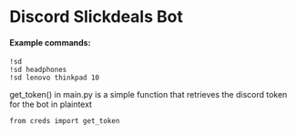# Discord Slickdeals Bot
#### Example commands:
```
!sd 
!sd headphones
!sd lenovo thinkpad 10
```

get_token() in main.py is a simple function that retrieves the discord token for the bot in plaintext
```
from creds import get_token
```

